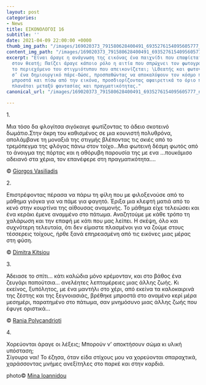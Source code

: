 ```yaml
---
layout: post
categories:
- News
title: ΕΙΚΟΝΟΛΟΓΟΙ 16
subtitle: ''
date: 2021-04-09 22:00:00 +0000
thumb_img_path: "/images/169020373_791580628400491_6935276154095605777_n.jpeg"
content_img_path: "/images/169020373_791580628400491_6935276154095605777_n.jpeg"
excerpt: "Είναι άραγε η ανάγνωση της εικόνας ένα παιχνίδι που επαφίεται αποκλειστικά
  στον θεατή; Παίζει άραγε κάποιο ρόλο η αιτία που σπρώχνει τον φωτογράφο να επιλέξει
  το περιεχόμενο του στιγμιότυπου που απεικονίζεται; \LΘεατής και φωτογράφος συνευρίσκονται
  σ’ ένα δημιουργικό πάρε-δώσε, προσπαθώντας να αποκαλύψουν τον κόσμο που υπάρχει
  μπροστά και πίσω από την εικόνα, προσδιορίζοντας αφαιρετικά το όριο που μπορεί να
  πλανάται μεταξύ φαντασίας και πραγματικότητας."
canonical_url: "/images/169020373_791580628400491_6935276154095605777_n.jpeg"

---
```


1\.

Μια τόσο δα φλογίτσα σιγόκαιγε φωτίζοντας το άδειο σκοτεινό δωμάτιο.Στην άκρη του καθισμένος σε μια κουνιστή πολυθρόνα, απολάμβανε τη μοναξιά της στιγμής βλέποντας τις σκιές από το τρεμόπεγμα της φλόγας πάνω στον τοίχο...Μια φωτεινή δέσμη φωτός από το άνοιγμα της πόρτας και η αθόρυβη παρουσία της με ενα ...πουκάμισο αδειανό στα χέρια, τον επανέφερε στη πραγματικότητα….

© <a href="https://www.facebook.com/gvasiliadis" target="blank"> Giorgos Vasiliadis</a>

2\.

Επιστρέφοντας πέρασα να πάρω τη φίλη που με φιλοξενούσε από το μάθημα γιόγκα για να πάμε για φαγητό. Έριξα μια κλεφτή ματιά από το κενό στην κουρτίνα της αίθουσας αναμονής. Το μάθημα είχε τελειώσει και ένα κεράκι έμενε αναμμένο στο πάτωμα. Αναζητούμε με κάθε τρόπο τη χαλάρωση και την επαφή με κάτι που μας λείπει. Η σκέψη, όλο και συχνότερη τελευταία, ότι δεν είμαστε πλασμένοι για να ζούμε στους τέσσερεις τοίχους, ήρθε ξανά επηρεασμένη από τις εικόνες μιας μέρας στη φύση.

© <a href="https://www.facebook.com/dimitra.kitsiou" target="blank"> Dimitra Kitsiou</a>

3\.

Άδειασε το σπίτι... κάτι καλώδια μόνο κρέμονταν, και στο βάθος ένα ζευγάρι παπούτσια... ανελέητες λεπτομέρειες μιας άλλης ζωής. Κι εκείνος, ξυπόλητος, με ένα μαντήλι στο χέρι, από εκείνα τα καλοκαιρινά της ζέστης και της ξεγνοιασιάς, βρέθηκε μπροστά στο αναμένο κερί μέρα μεσημέρι, παρατημένο στο πάτωμα, σαν μνημόσυνο μιας άλλης ζωής που έφυγε οριστικά…

© <a href="https://www.facebook.com/profile.php?id=100008460452394" target="blank"> Rania Polycandrioti</a>

4\.

Χορεύονται άραγε οι λέξεις; Μπορούν ν’ αποκτήσουν σώμα κι υλική υπόσταση;  
Σίγουρα ναι! Το έζησα, όταν είδα στίχους μου να χορεύονται σπαραχτικά, χαράσσοντας μνήμες ανεξίτηλες στο παρκέ και στην καρδιά.

photo© <a href="https://www.facebook.com/mina.ioannidou.58" target="blank"> Mina Ioannidou </a>